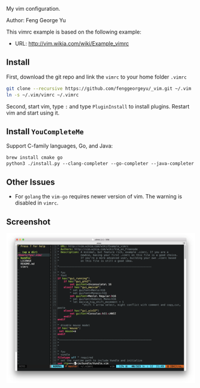 My vim configuration.

Author: Feng George Yu

This vimrc example is based on the following example:

* URL: http://vim.wikia.com/wiki/Example_vimrc

## Install

First, download the git repo and link the `vimrc` to your home folder `.vimrc`

```bash
git clone --recursive https://github.com/fenggeorgeyu/_vim.git ~/.vim
ln -s ~/.vim/vimrc ~/.vimrc
```

Second, start vim, type `:` and type `PluginInstall` to install plugins. Restart vim and start using it.

## Install `YouCompleteMe`

Support C-family languages, Go, and Java:

	brew install cmake go
	python3 ./install.py --clang-completer --go-completer --java-completer 


## Other Issues

* For `golang` the `vim-go` requires newer version of vim. The warning is disabled in `vimrc`.

## Screenshot

![Screenshot](./misc/screenshot.png)
